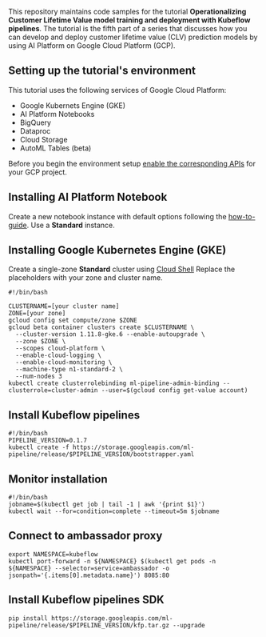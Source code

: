 This repository maintains code samples for the tutorial **Operationalizing Customer Lifetime Value model training and deployment with Kubeflow pipelines**. The tutorial is the fifth part of a series that discusses how you can develop and deploy customer lifetime value (CLV) prediction models by using AI Platform on Google Cloud Platform (GCP).


## Setting up the tutorial's environment
This tutorial uses the following services of Google Cloud Platform:
- Google Kubernets Engine (GKE)
- AI Platform Notebooks
- BigQuery
- Dataproc
- Cloud Storage
- AutoML Tables (beta)

Before you begin the environment setup [enable the corresponding APIs](https://cloud.google.com/apis/docs/enable-disable-apis) for your GCP project.

## Installing AI Platform Notebook
Create a new notebook instance with default options following the [how-to-guide](https://cloud.google.com/ml-engine/docs/notebooks/create-new). Use a **Standard** instance.

## Installing Google Kubernetes Engine (GKE)
Create a single-zone **Standard** cluster using [Cloud Shell](https://cloud.google.com/shell/) Replace the placeholders with your zone and cluster name.
```
#!/bin/bash
  
CLUSTERNAME=[your cluster name]
ZONE=[your zone]
gcloud config set compute/zone $ZONE
gcloud beta container clusters create $CLUSTERNAME \
  --cluster-version 1.11.8-gke.6 --enable-autoupgrade \
  --zone $ZONE \
  --scopes cloud-platform \
  --enable-cloud-logging \
  --enable-cloud-monitoring \
  --machine-type n1-standard-2 \
  --num-nodes 3
kubectl create clusterrolebinding ml-pipeline-admin-binding --clusterrole=cluster-admin --user=$(gcloud config get-value account)
```

## Install Kubeflow pipelines
```
#!/bin/bash
PIPELINE_VERSION=0.1.7
kubectl create -f https://storage.googleapis.com/ml-pipeline/release/$PIPELINE_VERSION/bootstrapper.yaml
```
## Monitor installation
```
#!/bin/bash
jobname=$(kubectl get job | tail -1 | awk '{print $1}')
kubectl wait --for=condition=complete --timeout=5m $jobname
```

## Connect to ambassador proxy
```
export NAMESPACE=kubeflow
kubectl port-forward -n ${NAMESPACE} $(kubectl get pods -n ${NAMESPACE} --selector=service=ambassador -o jsonpath='{.items[0].metadata.name}') 8085:80
```

## Install Kubeflow pipelines SDK
```
pip install https://storage.googleapis.com/ml-pipeline/release/$PIPELINE_VERSION/kfp.tar.gz --upgrade
```
